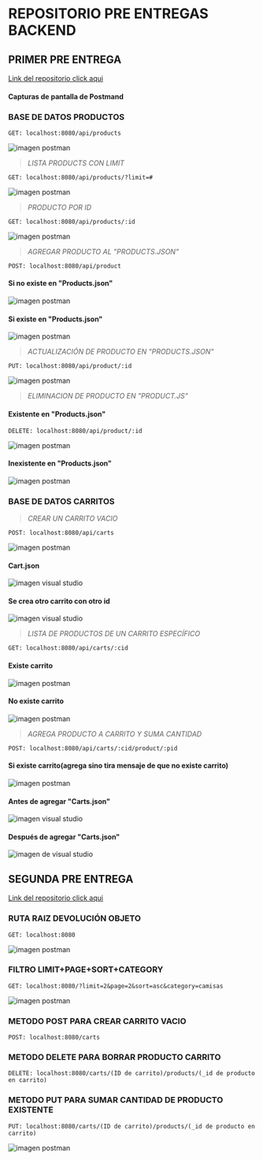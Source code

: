 # **REPOSITORIO PRE ENTREGAS BACKEND**

## PRIMER PRE ENTREGA

[Link del repositorio click aqui](https://github.com/Pablocan86/preEntregas_Backend_Cantarin/tree/main/preEntrega1_Cantarin_Backend)

#### Capturas de pantalla de Postmand

### BASE DE DATOS PRODUCTOS

```
GET: localhost:8080/api/products
```

![imagen postman](./preEntrega1_Cantarin_Backend/src/images/image.png)

> _LISTA PRODUCTS CON LIMIT_

```
GET: localhost:8080/api/products/?limit=#
```

![imagen postman](./preEntrega1_Cantarin_Backend/src/images/products_limit.png)

> _PRODUCTO POR ID_

```
GET: localhost:8080/api/products/:id
```

![imagen postman](./preEntrega1_Cantarin_Backend/src/images/producto_id.png)

> _AGREGAR PRODUCTO AL "PRODUCTS.JSON"_

```
POST: localhost:8080/api/product
```

#### Si no existe en "Products.json"

![imagen postman](./preEntrega1_Cantarin_Backend/src/images/agregar_producto_products.png)

#### Si existe en "Products.json"

![imagen postman](./preEntrega1_Cantarin_Backend/src/images/producto_existente_products.png)

> _ACTUALIZACIÓN DE PRODUCTO EN "PRODUCTS.JSON"_

```
PUT: localhost:8080/api/product/:id
```

![imagen postman](./preEntrega1_Cantarin_Backend/src/images/actualizar_producto_products.png)

> _ELIMINACION DE PRODUCTO EN "PRODUCT.JS"_

#### Existente en "Products.json"

```
DELETE: localhost:8080/api/product/:id
```

![imagen postman](./preEntrega1_Cantarin_Backend/src/images/eliminado_products.png)

#### Inexistente en "Products.json"

![imagen postman](./preEntrega1_Cantarin_Backend/src/images/eliminado_no_existe_products.png)

### BASE DE DATOS CARRITOS

> _CREAR UN CARRITO VACIO_

```
POST: localhost:8080/api/carts
```

![imagen postman](./preEntrega1_Cantarin_Backend/src/images/crear_carrito.png)

#### Cart.json

![imagen visual studio](./preEntrega1_Cantarin_Backend/src/images/carrito_creado.png)

#### Se crea otro carrito con otro id

![imagen visual studio](./preEntrega1_Cantarin_Backend/src/images/otro_carrito_creado.png)

> _LISTA DE PRODUCTOS DE UN CARRITO ESPECÍFICO_

```
GET: localhost:8080/api/carts/:cid
```

#### Existe carrito

![imagen postman](./preEntrega1_Cantarin_Backend/src/images/products_carrito.png)

#### No existe carrito

![imagen postman](./preEntrega1_Cantarin_Backend/src/images/products_carrito_no_existe.png)

> _AGREGA PRODUCTO A CARRITO Y SUMA CANTIDAD_

```
POST: localhost:8080/api/carts/:cid/product/:pid
```

#### Si existe carrito(agrega sino tira mensaje de que no existe carrito)

![imagen postman](./preEntrega1_Cantarin_Backend/src/images/agregar_product_carrito.png)

#### Antes de agregar "Carts.json"

![imagen visual studio](./preEntrega1_Cantarin_Backend/src/images/antes_de_agregar.png)

#### Después de agregar "Carts.json"

![imagen de visual studio](./preEntrega1_Cantarin_Backend/src/images/despues_de_agregar.png)

## SEGUNDA PRE ENTREGA

[Link del repositorio click aqui](https://github.com/Pablocan86/preEntregas_Backend_Cantarin/tree/main/preEntrega2_Cantarin_Backend)

### RUTA RAIZ DEVOLUCIÓN OBJETO

```
GET: localhost:8080
```

![imagen postman](./preEntrega2_Cantarin_Backend/src/imagesReadme/ruta_raiz.png)

### FILTRO LIMIT+PAGE+SORT+CATEGORY

```
GET: localhost:8080/?limit=2&page=2&sort=asc&category=camisas
```

![imagen postman](./preEntrega2_Cantarin_Backend/src/imagesReadme/ruta_raiz_filtros.png)

### METODO POST PARA CREAR CARRITO VACIO

```
POST: localhost:8080/carts
```

### METODO DELETE PARA BORRAR PRODUCTO CARRITO

```
DELETE: localhost:8080/carts/(ID de carrito)/products/(_id de producto en carrito)
```

### METODO PUT PARA SUMAR CANTIDAD DE PRODUCTO EXISTENTE

```
PUT: localhost:8080/carts/(ID de carrito)/products/(_id de producto en carrito)
```

![imagen postman](./preEntrega2_Cantarin_Backend/src/imagesReadme/put_suma_quantity.png)
